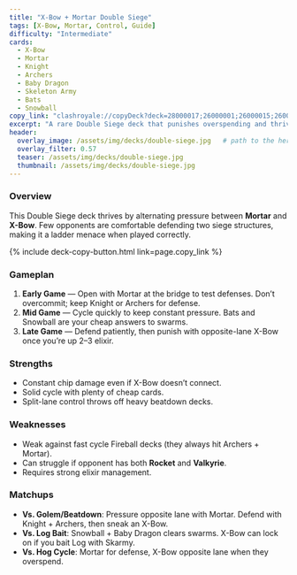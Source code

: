 ```yaml
---
title: "X-Bow + Mortar Double Siege"
tags: [X-Bow, Mortar, Control, Guide]
difficulty: "Intermediate"
cards:
  - X-Bow
  - Mortar
  - Knight
  - Archers
  - Baby Dragon
  - Skeleton Army
  - Bats
  - Snowball
copy_link: "clashroyale://copyDeck?deck=28000017;26000001;26000015;26000049;26000016;27000002;27000008;26000012"
excerpt: "A rare Double Siege deck that punishes overspending and thrives on split-lane pressure."
header:
  overlay_image: /assets/img/decks/double-siege.jpg   # path to the hero image
  overlay_filter: 0.57
  teaser: /assets/img/decks/double-siege.jpg
  thumbnail: /assets/img/decks/double-siege.jpg
---
```


### Overview
This Double Siege deck thrives by alternating pressure between **Mortar** and **X-Bow**. Few opponents are comfortable defending two siege structures, making it a ladder menace when played correctly.

{% include deck-copy-button.html link=page.copy_link %}

### Gameplan
1. **Early Game** — Open with Mortar at the bridge to test defenses. Don’t overcommit; keep Knight or Archers for defense.  
2. **Mid Game** — Cycle quickly to keep constant pressure. Bats and Snowball are your cheap answers to swarms.  
3. **Late Game** — Defend patiently, then punish with opposite-lane X-Bow once you’re up 2–3 elixir.

### Strengths
- Constant chip damage even if X-Bow doesn’t connect.  
- Solid cycle with plenty of cheap cards.  
- Split-lane control throws off heavy beatdown decks.

### Weaknesses
- Weak against fast cycle Fireball decks (they always hit Archers + Mortar).  
- Can struggle if opponent has both **Rocket** and **Valkyrie**.  
- Requires strong elixir management.

### Matchups
- **Vs. Golem/Beatdown**: Pressure opposite lane with Mortar. Defend with Knight + Archers, then sneak an X-Bow.  
- **Vs. Log Bait**: Snowball + Baby Dragon clears swarms. X-Bow can lock on if you bait Log with Skarmy.  
- **Vs. Hog Cycle**: Mortar for defense, X-Bow opposite lane when they overspend.  
